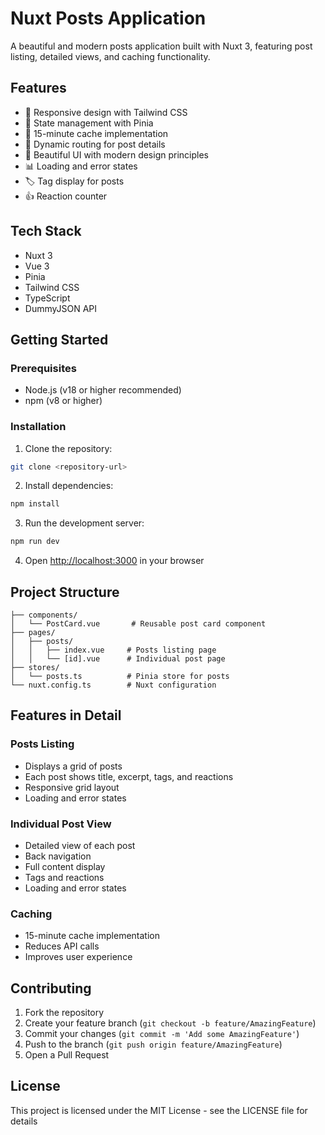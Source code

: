 # Nuxt Posts Application

A beautiful and modern posts application built with Nuxt 3, featuring post listing, detailed views, and caching functionality.

## Features

- 📱 Responsive design with Tailwind CSS
- 🏪 State management with Pinia
- 🔄 15-minute cache implementation
- 🎯 Dynamic routing for post details
- 🎨 Beautiful UI with modern design principles
- 📊 Loading and error states
- 🏷️ Tag display for posts
- 👍 Reaction counter

## Tech Stack

- Nuxt 3
- Vue 3
- Pinia
- Tailwind CSS
- TypeScript
- DummyJSON API

## Getting Started

### Prerequisites

- Node.js (v18 or higher recommended)
- npm (v8 or higher)

### Installation

1. Clone the repository:
```bash
git clone <repository-url>
```

2. Install dependencies:
```bash
npm install
```

3. Run the development server:
```bash
npm run dev
```

4. Open [http://localhost:3000](http://localhost:3000) in your browser

## Project Structure

```
├── components/
│   └── PostCard.vue       # Reusable post card component
├── pages/
│   ├── posts/
│   │   ├── index.vue     # Posts listing page
│   │   └── [id].vue      # Individual post page
├── stores/
│   └── posts.ts          # Pinia store for posts
└── nuxt.config.ts        # Nuxt configuration
```

## Features in Detail

### Posts Listing
- Displays a grid of posts
- Each post shows title, excerpt, tags, and reactions
- Responsive grid layout
- Loading and error states

### Individual Post View
- Detailed view of each post
- Back navigation
- Full content display
- Tags and reactions
- Loading and error states

### Caching
- 15-minute cache implementation
- Reduces API calls
- Improves user experience

## Contributing

1. Fork the repository
2. Create your feature branch (`git checkout -b feature/AmazingFeature`)
3. Commit your changes (`git commit -m 'Add some AmazingFeature'`)
4. Push to the branch (`git push origin feature/AmazingFeature`)
5. Open a Pull Request

## License

This project is licensed under the MIT License - see the LICENSE file for details
